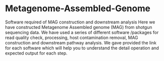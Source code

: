 # Metagenome-Assembled-Genome
Software required of MAG construction and downstream analysis
Here we have constructed Metagenome Assembled genome (MAG) from shotgun sequencing data. We have used a series of different software /packages for read quality check, processing, host contamination removal, MAG construction and downstream pathway analysis. We gave provided the link for each software which will help you to understand the detail operation and expected output for each step. 
